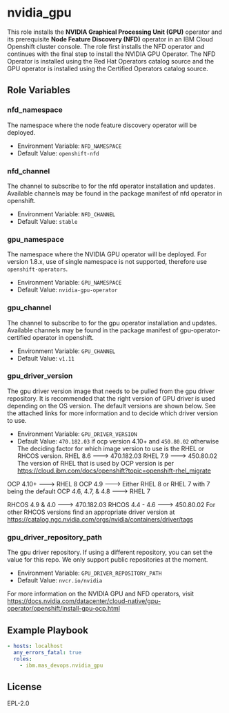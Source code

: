 nvidia_gpu
==========

This role installs the **NVIDIA Graphical Processing Unit (GPU)** operator and its prerequisite **Node Feature Discovery (NFD)** operator in an IBM Cloud Openshift cluster console. The role first installs the NFD operator and continues with the final step to install the NVIDIA GPU Operator. The NFD Operator is installed using the Red Hat Operators catalog source and the GPU operator is installed using the Certified Operators catalog source.


Role Variables
--------------

### nfd_namespace
The namespace where the node feature discovery operator will be deployed.

- Environment Variable: `NFD_NAMESPACE`
- Default Value: `openshift-nfd`

### nfd_channel
The channel to subscribe to for the nfd operator installation and updates. Available channels may be found in the package manifest of nfd operator in openshift.

- Environment Variable: `NFD_CHANNEL`
- Default Value: `stable`

### gpu_namespace
The namespace where the NVIDIA GPU operator will be deployed. For version 1.8.x, use of single namespace is not supported, therefore use `openshift-operators`.

- Environment Variable: `GPU_NAMESPACE`
- Default Value: `nvidia-gpu-operator`

### gpu_channel
The channel to subscribe to for the gpu operator installation and updates. Available channels may be found in the package manifest of gpu-operator-certified operator in openshift.

- Environment Variable: `GPU_CHANNEL`
- Default Value: `v1.11`

### gpu_driver_version
The gpu driver version image that needs to be pulled from the gpu driver repository. It is recommended that the right version of GPU driver is used depending on the OS version. The default versions are shown below. See the attached links for more information and to decide which driver version to use.

- Environment Variable: `GPU_DRIVER_VERSION`
- Default Value: `470.182.03` if ocp version 4.10+ and `450.80.02` otherwise
The deciding factor for which image version to use is the RHEL or RHCOS version.
RHEL 8.6            ---> 470.182.03
RHEL 7.9            ---> 450.80.02
The version of RHEL that is used by OCP version is per https://cloud.ibm.com/docs/openshift?topic=openshift-rhel_migrate

OCP 4.10+           ---> RHEL 8
OCP 4.9             ---> Either RHEL 8 or RHEL 7 with 7 being the default
OCP 4.6, 4.7, & 4.8 ---> RHEL 7

RHCOS 4.9 & 4.0     ---> 470.182.03
RHCOS 4.4 - 4.6     ---> 450.80.02
For other RHCOS versions find an appropriate driver version at https://catalog.ngc.nvidia.com/orgs/nvidia/containers/driver/tags

### gpu_driver_repository_path
The gpu driver repository. If using a different repository, you can set the value for this repo. We only support public repositories at the moment.

- Environment Variable: `GPU_DRIVER_REPOSITORY_PATH`
- Default Value: `nvcr.io/nvidia`

For more information on the NVIDIA GPU and NFD operators, visit https://docs.nvidia.com/datacenter/cloud-native/gpu-operator/openshift/install-gpu-ocp.html



Example Playbook
----------------


```yaml
- hosts: localhost
  any_errors_fatal: true
  roles:
    - ibm.mas_devops.nvidia_gpu
```


License
-------

EPL-2.0
